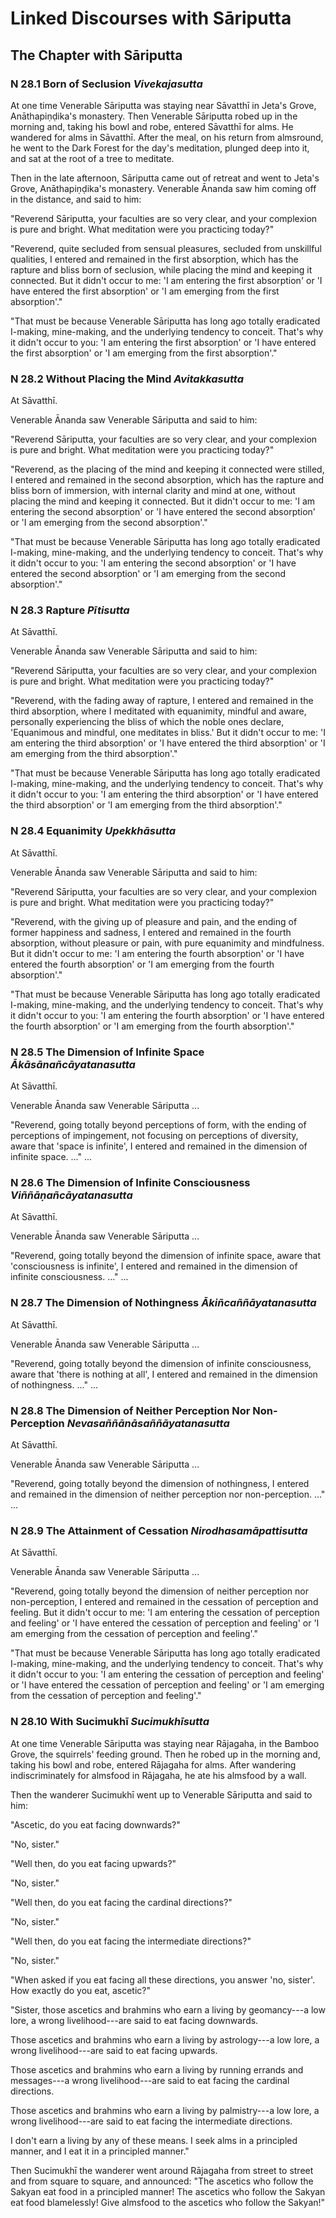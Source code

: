 # Linked Discourses with Sāriputta

## The Chapter with Sāriputta

### N 28.1 Born of Seclusion *Vivekajasutta*

At one time Venerable Sāriputta was staying near
Sāvatthī in Jeta's Grove, Anāthapiṇḍika's
monastery. Then Venerable Sāriputta robed up in the morning
and, taking his bowl and robe, entered Sāvatthī for alms.
He wandered for alms in Sāvatthī. After the meal, on his
return from almsround, he went to the Dark Forest for the day's
meditation, plunged deep into it, and sat at the root of a tree to
meditate.

Then in the late afternoon, Sāriputta came out of retreat
and went to Jeta's Grove, Anāthapiṇḍika's monastery.
Venerable Ānanda saw him coming off in the distance, and said to him:

"Reverend Sāriputta, your faculties are so very clear, and
your complexion is pure and bright. What meditation were you practicing
today?"

"Reverend, quite secluded from sensual pleasures, secluded from
unskillful qualities, I entered and remained in the first absorption,
which has the rapture and bliss born of seclusion, while placing the
mind and keeping it connected. But it didn't occur to me: 'I am entering
the first absorption' or 'I have entered the first absorption' or 'I am
emerging from the first absorption'."

"That must be because Venerable Sāriputta has long ago
totally eradicated I-making, mine-making, and the underlying tendency to
conceit. That's why it didn't occur to you: 'I am entering the first
absorption' or 'I have entered the first absorption' or 'I am emerging
from the first absorption'."

### N 28.2 Without Placing the Mind *Avitakkasutta*

At Sāvatthī.

Venerable Ānanda saw Venerable Sāriputta and said to him:

"Reverend Sāriputta, your faculties are so very clear, and
your complexion is pure and bright. What meditation were you practicing
today?"

"Reverend, as the placing of the mind and keeping it connected were
stilled, I entered and remained in the second absorption, which has the
rapture and bliss born of immersion, with internal clarity and mind at
one, without placing the mind and keeping it connected. But it didn't
occur to me: 'I am entering the second absorption' or 'I have entered
the second absorption' or 'I am emerging from the second absorption'."

"That must be because Venerable Sāriputta has long ago
totally eradicated I-making, mine-making, and the underlying tendency to
conceit. That's why it didn't occur to you: 'I am entering the second
absorption' or 'I have entered the second absorption' or 'I am emerging
from the second absorption'."

### N 28.3 Rapture *Pītisutta*

At Sāvatthī.

Venerable Ānanda saw Venerable Sāriputta and said to him:

"Reverend Sāriputta, your faculties are so very clear, and
your complexion is pure and bright. What meditation were you practicing
today?"

"Reverend, with the fading away of rapture, I entered and remained in
the third absorption, where I meditated with equanimity, mindful and
aware, personally experiencing the bliss of which the noble ones
declare, 'Equanimous and mindful, one meditates in bliss.' But it didn't
occur to me: 'I am entering the third absorption' or 'I have entered the
third absorption' or 'I am emerging from the third absorption'."

"That must be because Venerable Sāriputta has long ago
totally eradicated I-making, mine-making, and the underlying tendency to
conceit. That's why it didn't occur to you: 'I am entering the third
absorption' or 'I have entered the third absorption' or 'I am emerging
from the third absorption'."

### N 28.4 Equanimity *Upekkhāsutta*

At Sāvatthī.

Venerable Ānanda saw Venerable Sāriputta and said to him:

"Reverend Sāriputta, your faculties are so very clear, and
your complexion is pure and bright. What meditation were you practicing
today?"

"Reverend, with the giving up of pleasure and pain, and the ending of
former happiness and sadness, I entered and remained in the fourth
absorption, without pleasure or pain, with pure equanimity and
mindfulness. But it didn't occur to me: 'I am entering the fourth
absorption' or 'I have entered the fourth absorption' or 'I am emerging
from the fourth absorption'."

"That must be because Venerable Sāriputta has long ago
totally eradicated I-making, mine-making, and the underlying tendency to
conceit. That's why it didn't occur to you: 'I am entering the fourth
absorption' or 'I have entered the fourth absorption' or 'I am emerging
from the fourth absorption'."

### N 28.5 The Dimension of Infinite Space *Ākāsānañcāyatanasutta*

At Sāvatthī.

Venerable Ānanda saw Venerable Sāriputta ...

"Reverend, going totally beyond perceptions of form, with the ending of
perceptions of impingement, not focusing on perceptions of diversity,
aware that 'space is infinite', I entered and remained in the dimension
of infinite space. ..." ...

### N 28.6 The Dimension of Infinite Consciousness *Viññāṇañcāyatanasutta*

At Sāvatthī.

Venerable Ānanda saw Venerable Sāriputta ...

"Reverend, going totally beyond the dimension of infinite space, aware
that 'consciousness is infinite', I entered and remained in the
dimension of infinite consciousness. ..." ...

### N 28.7 The Dimension of Nothingness *Ākiñcaññāyatanasutta*

At Sāvatthī.

Venerable Ānanda saw Venerable Sāriputta ...

"Reverend, going totally beyond the dimension of infinite consciousness,
aware that 'there is nothing at all', I entered and remained in the
dimension of nothingness. ..." ...

### N 28.8 The Dimension of Neither Perception Nor Non-Perception *Nevasaññānāsaññāyatanasutta*

At Sāvatthī.

Venerable Ānanda saw Venerable Sāriputta ...

"Reverend, going totally beyond the dimension of nothingness, I entered
and remained in the dimension of neither perception nor non-perception.
..." ...

### N 28.9 The Attainment of Cessation *Nirodhasamāpattisutta*

At Sāvatthī.

Venerable Ānanda saw Venerable Sāriputta ...

"Reverend, going totally beyond the dimension of neither perception nor
non-perception, I entered and remained in the cessation of perception
and feeling. But it didn't occur to me: 'I am entering the cessation of
perception and feeling' or 'I have entered the cessation of perception
and feeling' or 'I am emerging from the cessation of perception and
feeling'."

"That must be because Venerable Sāriputta has long ago
totally eradicated I-making, mine-making, and the underlying tendency to
conceit. That's why it didn't occur to you: 'I am entering the cessation
of perception and feeling' or 'I have entered the cessation of
perception and feeling' or 'I am emerging from the cessation of
perception and feeling'."

### N 28.10 With Sucimukhī *Sucimukhīsutta*

At one time Venerable Sāriputta was staying near
Rājagaha, in the Bamboo Grove, the squirrels' feeding
ground. Then he robed up in the morning and, taking his bowl and robe,
entered Rājagaha for alms. After wandering indiscriminately
for almsfood in Rājagaha, he ate his almsfood by a wall.

Then the wanderer Sucimukhī went up to Venerable
Sāriputta and said to him:

"Ascetic, do you eat facing downwards?"

"No, sister."

"Well then, do you eat facing upwards?"

"No, sister."

"Well then, do you eat facing the cardinal directions?"

"No, sister."

"Well then, do you eat facing the intermediate directions?"

"No, sister."

"When asked if you eat facing all these directions, you answer 'no,
sister'. How exactly do you eat, ascetic?"

"Sister, those ascetics and brahmins who earn a living by geomancy---a
low lore, a wrong livelihood---are said to eat facing downwards.

Those ascetics and brahmins who earn a living by astrology---a low lore,
a wrong livelihood---are said to eat facing upwards.

Those ascetics and brahmins who earn a living by running errands and
messages---a wrong livelihood---are said to eat facing the cardinal
directions.

Those ascetics and brahmins who earn a living by palmistry---a low lore,
a wrong livelihood---are said to eat facing the intermediate directions.

I don't earn a living by any of these means. I seek alms in a principled
manner, and I eat it in a principled manner."

Then Sucimukhī the wanderer went around
Rājagaha from street to street and from square to square,
and announced: "The ascetics who follow the Sakyan eat food in a
principled manner! The ascetics who follow the Sakyan eat food
blamelessly! Give almsfood to the ascetics who follow the Sakyan!"



